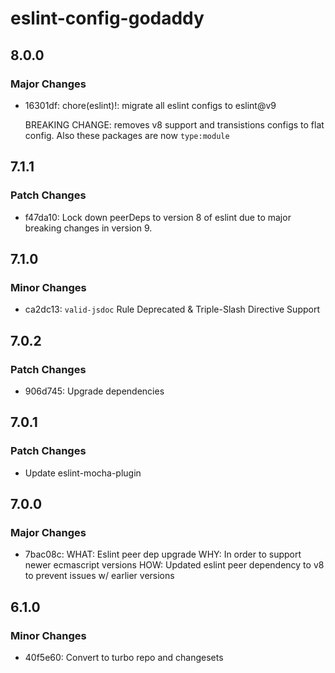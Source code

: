 # eslint-config-godaddy

## 8.0.0

### Major Changes

- 16301df: chore(eslint)!: migrate all eslint configs to eslint@v9

  BREAKING CHANGE: removes v8 support and transistions configs to flat config. Also these packages are now `type:module`

## 7.1.1

### Patch Changes

- f47da10: Lock down peerDeps to version 8 of eslint due to major breaking changes in version 9.

## 7.1.0

### Minor Changes

- ca2dc13: `valid-jsdoc` Rule Deprecated & Triple-Slash Directive Support

## 7.0.2

### Patch Changes

- 906d745: Upgrade dependencies

## 7.0.1

### Patch Changes

- Update eslint-mocha-plugin

## 7.0.0

### Major Changes

- 7bac08c: WHAT: Eslint peer dep upgrade
  WHY: In order to support newer ecmascript versions
  HOW: Updated eslint peer dependency to v8 to prevent issues w/ earlier versions

## 6.1.0

### Minor Changes

- 40f5e60: Convert to turbo repo and changesets
